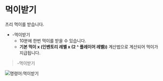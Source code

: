 # 먹이받기

츠리 먹이를 받습니다.

- -먹이받기
  - 10분에 한번 먹이를 받을 수 있습니다.
  - **기본 먹이 x (인벤토리 레벨 x (2 ^ 플레이어 레벨))** 계산법으로 계산되어 먹이가 지급됩니다.

> -먹이받기

![명령어:먹이받기](https://bot.dowon.monster/file/img/getmoney.gif)
